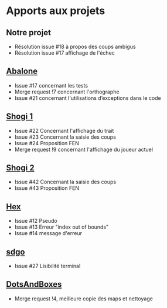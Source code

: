 # Apports aux projets

## Notre projet

- Résolution issue #18 à propos des coups ambigus
- Résolution issue #17 affichage de l'échec

## [Abalone](https://moule.informatique.univ-paris-diderot.fr/cisses/abalone)

- Issue #17 concernant les tests
- Merge request !7 concernant l'orthographe
- Issue #21 concernant l'utilisations d’exceptions dans le code

## [Shogi 1](https://moule.informatique.univ-paris-diderot.fr/mangeant/ppf5-verriere-msc)

- Issue #22 Concernant l'affichage du trait
- Issue #23 Concernant la saisie des coups
- Issue #24 Proposition FEN
- Merge request !9 concernant l'affichage du joueur actuel

## [Shogi 2](https://moule.informatique.univ-paris-diderot.fr/dufosse/projet-shogi)

- Issue #42 Concernant la saisie des coups
- Issue #43 Proposition FEN

## [Hex](https://moule.informatique.univ-paris-diderot.fr/nguyeval/projetocaml)

- Issue #12 Pseudo
- Issue #13 Erreur "index out of bounds"
- Issue #14 message d'erreur

## [sdgo](https://moule.informatique.univ-paris-diderot.fr/dass/szpunar-das-go)

- Issue #27 Lisibilité terminal

## [DotsAndBoxes](https://moule.informatique.univ-paris-diderot.fr/salmona/dotsandboxes)

- Merge request !4, meilleure copie des maps et nettoyage
